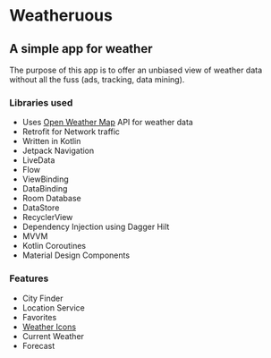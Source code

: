 # Weatheruous

## A simple app for weather
The purpose of this app is to offer an unbiased view of weather data without all the fuss (ads, tracking, data mining). 

### Libraries used
* Uses [Open Weather Map](https://openweathermap.org/) API for weather data
* Retrofit for Network traffic
* Written in Kotlin
* Jetpack Navigation
* LiveData
* Flow
* ViewBinding
* DataBinding
* Room Database
* DataStore
* RecyclerView
* Dependency Injection using Dagger Hilt
* MVVM
* Kotlin Coroutines
* Material Design Components

### Features
* City Finder
* Location Service
* Favorites
* [Weather Icons](https://erikflowers.github.io/weather-icons/)
* Current Weather
* Forecast
